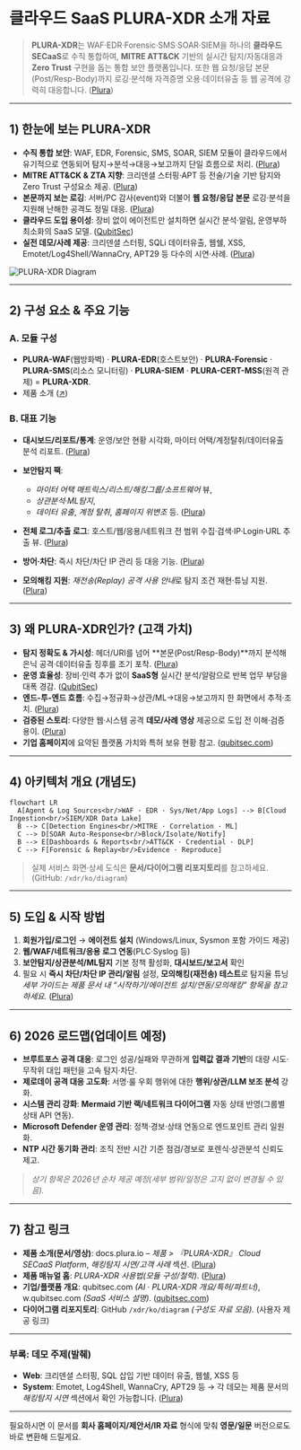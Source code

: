 # 클라우드 SaaS **PLURA-XDR** 소개 자료

> **PLURA-XDR**는 WAF·EDR·Forensic·SMS·SOAR·SIEM을 하나의 **클라우드 SECaaS**로 수직 통합하여, **MITRE ATT\&CK** 기반의 실시간 탐지/자동대응과 **Zero Trust** 구현을 돕는 통합 보안 플랫폼입니다. 또한 웹 요청/응답 본문(Post/Resp-Body)까지 로깅·분석해 자격증명 오용·데이터유출 등 웹 공격에 강력히 대응합니다. ([Plura][1])

---

## 1) 한눈에 보는 PLURA-XDR

* **수직 통합 보안**: WAF, EDR, Forensic, SMS, SOAR, SIEM 모듈이 클라우드에서 유기적으로 연동되어 탐지→분석→대응→보고까지 단일 흐름으로 처리. ([Plura][1])
* **MITRE ATT\&CK & ZTA 지향**: 크리덴셜 스터핑·APT 등 전술/기술 기반 탐지와 Zero Trust 구성요소 제공. ([Plura][1])
* **본문까지 보는 로깅**: 서버/PC 감사(event)와 더불어 **웹 요청/응답 본문** 로깅·분석을 지원해 난해한 공격도 정밀 대응. ([Plura][1])
* **클라우드 도입 용이성**: 장비 없이 에이전트만 설치하면 실시간 분석·알림, 운영부하 최소화의 SaaS 모델. ([QubitSec][2])
* **실전 데모/사례 제공**: 크리덴셜 스터핑, SQLi 데이터유출, 웹쉘, XSS, Emotet/Log4Shell/WannaCry, APT29 등 다수의 시연·사례. ([Plura][1])

![PLURA-XDR Diagram](https://xwaf.io/res/images/feature-1.png)

---

## 2) 구성 요소 & 주요 기능

### A. 모듈 구성

* **PLURA-WAF**(웹방화벽) · **PLURA-EDR**(호스트보안) · **PLURA-Forensic** · **PLURA-SMS**(리소스 모니터링) · **PLURA-SIEM** · **PLURA-CERT-MSS**(원격 관제) = **PLURA-XDR**. 
* 제품 소개 ([↗️][3])  

### B. 대표 기능

* **대시보드/리포트/통계**: 운영/보안 현황 시각화, 마이터 어택/계정탈취/데이터유출 분석 리포트. ([Plura][1])
* **보안탐지 팩**:

  * *마이터 어택 매트릭스/리스트/해킹그룹/소프트웨어* 뷰,
  * *상관분석·ML탐지*,
  * *데이터 유출*, *계정 탈취*, *홈페이지 위변조* 등. ([Plura][1])
* **전체 로그/추출 로그**: 호스트/웹/응용/네트워크 전 범위 수집·검색·IP·Login·URL 추출 뷰. ([Plura][1])
* **방어·차단**: 즉시 차단/차단 IP 관리 등 대응 기능. ([Plura][1])
* **모의해킹 지원**: *재전송(Replay) 공격 사용 안내*로 탐지 조건 재현·튜닝 지원. ([Plura][1])

---

## 3) 왜 PLURA-XDR인가? (고객 가치)

* **탐지 정확도 & 가시성**: 헤더/URI를 넘어 \*\*본문(Post/Resp-Body)\*\*까지 분석해 은닉 공격·데이터유출 징후를 조기 포착. ([Plura][1])
* **운영 효율성**: 장비·인력 추가 없이 **SaaS형** 실시간 분석/알람으로 반복 업무 부담을 대폭 경감. ([QubitSec][2])
* **엔드-투-엔드 흐름**: 수집→정규화→상관/ML→대응→보고까지 한 화면에서 추적·조치. ([Plura][3])
* **검증된 스토리**: 다양한 웹·시스템 공격 **데모/사례 영상** 제공으로 도입 전 이해·검증 용이. ([Plura][1])
* **기업 홈페이지**에 요약된 플랫폼 가치와 특허 보유 현황 참고. ([qubitsec.com][4])

---

## 4) 아키텍처 개요 (개념도)

```mermaid
flowchart LR
  A[Agent & Log Sources<br/>WAF · EDR · Sys/Net/App Logs] --> B[Cloud Ingestion<br/>SIEM/XDR Data Lake]
  B --> C[Detection Engines<br/>MITRE · Correlation · ML]
  C --> D[SOAR Auto-Response<br/>Block/Isolate/Notify]
  B --> E[Dashboards & Reports<br/>ATT&CK · Credential · DLP]
  C --> F[Forensic & Replay<br/>Evidence · Reproduce]
```

> 실제 서비스 화면·상세 도식은 **문서/다이어그램 리포지토리**를 참고하세요. (GitHub: `/xdr/ko/diagram`)

---

## 5) 도입 & 시작 방법

1. **회원가입/로그인** → **에이전트 설치** (Windows/Linux, Sysmon 포함 가이드 제공)
2. **웹/WAF/네트워크/응용 로그 연동**(PLC·Syslog 등)
3. **보안탐지/상관분석/ML탐지** 기본 정책 활성화, **대시보드/보고서** 확인
4. 필요 시 **즉시 차단/차단 IP 관리/알림** 설정, **모의해킹(재전송) 테스트**로 탐지율 튜닝
   *세부 가이드는 제품 문서 내 “시작하기/에이전트 설치/연동/모의해킹” 항목을 참고하세요.* ([Plura][1])

---

## 6) 2026 로드맵(업데이트 예정)

* **브루트포스 공격 대응**: 로그인 성공/실패와 무관하게 **입력값 결과 기반**의 대량 시도·무작위 대입 패턴을 고속 탐지·차단.
* **제로데이 공격 대응 고도화**: 서명·룰 우회 행위에 대한 **행위/상관/LLM 보조 분석** 강화.
* **시스템 관리 강화**: **Mermaid 기반 랙/네트워크 다이어그램** 자동 상태 반영(그룹별 상태 API 연동).
* **Microsoft Defender 운영 관리**: 정책·경보·상태 연동으로 엔드포인트 관리 일원화.
* **NTP 시간 동기화 관리**: 조직 전반 시간 기준 점검/경보로 포렌식·상관분석 신뢰도 제고.

> *상기 항목은 2026년 순차 제공 예정(세부 범위/일정은 고지 없이 변경될 수 있음).*

---

## 7) 참고 링크

* **제품 소개(문서/영상)**: docs.plura.io – *제품 > 『PLURA-XDR』 Cloud SECaaS Platform*, *해킹탐지 시연/고객 사례* 섹션. ([Plura][1])
* **제품 매뉴얼 홈**: *PLURA-XDR 사용법(모듈 구성/철학)*. ([Plura][3])
* **기업/플랫폼 개요**: qubitsec.com *(AI · PLURA-XDR 개요/특허/파트너)*, w\.qubitsec.com *(SaaS 서비스 설명)*. ([qubitsec.com][4])
* **다이어그램 리포지토리**: GitHub `/xdr/ko/diagram` *(구성도 자료 모음).* (사용자 제공 링크)

---

### 부록: 데모 주제(발췌)

* **Web**: 크리덴셜 스터핑, SQL 삽입 기반 데이터 유출, 웹쉘, XSS 등
* **System**: Emotet, Log4Shell, WannaCry, APT29 등
  → 각 데모는 제품 문서의 *해킹탐지 시연* 섹션에서 확인 가능합니다. ([Plura][1])

---

필요하시면 이 문서를 **회사 홈페이지/제안서/IR 자료** 형식에 맞춰 **영문/일문** 버전으로도 바로 변환해 드릴게요.

[1]: https://docs.plura.io/ko/video/company/product "제품 | Korean"
[2]: https://w.qubitsec.com/en/service.html?utm_source=chatgpt.com "SERVICE"
[3]: https://docs.plura.io/ko "PLURA-XDR 제품 소개"
[4]: https://www.qubitsec.com/?utm_source=chatgpt.com "PLURA-XDR Cloud SaaS Cybersecurity Platform"
